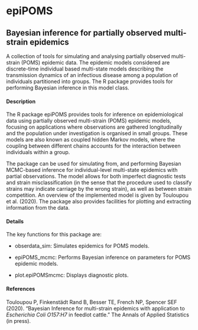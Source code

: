 # epiPOMS
## Bayesian inference for partially observed multi-strain epidemics

A collection of tools for simulating and analysing partially observed multi-strain (POMS) epidemic data. The epidemic models considered are discrete-time individual based multi-state models describing the transmission dynamics of an infectious disease among a population of individuals partitioned into groups. The R package provides tools for performing Bayesian inference in this model class.

#### Description

The R package epiPOMS provides tools for inference on epidemiological data using partially observed multi-strain (POMS) epidemic models, focusing on applications where observations are gathered longitudinally and the population under investigation is organised in small groups. These models are also known as coupled hidden Markov models, where the coupling between different chains accounts for the interaction between individuals within a group.

The package can be used for simulating from, and performing Bayesian MCMC-based inference for individual-level multi-state epidemics with partial observations. The model allows for both imperfect diagnostic tests and strain misclassification (in the sense that the procedure used to classify strains may indicate carriage by the wrong strain), as well as between strain competition. An overview of the implemented model is given by Touloupou et al. (2020). The package also provides facilities for plotting and extracting information from the data.

#### Details
The key functions for this package are:

- obserdata_sim: Simulates epidemics for POMS models.

- epiPOMS_mcmc: Performs Bayesian inference on parameters for POMS epidemic models.

- plot.epiPOMSmcmc: Displays diagnostic plots.

#### References
Touloupou P, Finkenstädt Rand B, Besser TE, French NP, Spencer SEF (2020). “Bayesian Inference for multi-strain epidemics with application to *Escherichia Coli O157:H7* in feedlot cattle.” The Annals of Applied Statistics (in press).

